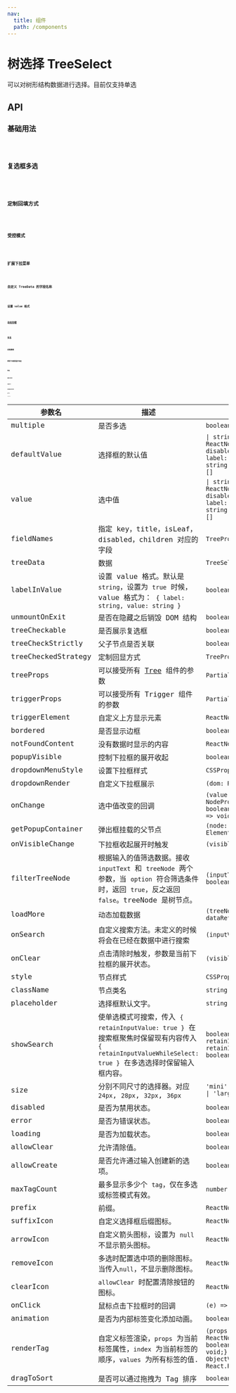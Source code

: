 ```yaml
---
nav:
  title: 组件
  path: /components
---
```

# 树选择 TreeSelect

可以对树形结构数据进行选择。目前仅支持单选

## API

### 基础用法

<code src="./__demo__/basic.demo.tsx" />

### 复选框多选

<code src="./__demo__/checkable.demo.tsx" />

### 定制回填方式

<code src="./__demo__/checked-strategy.demo.tsx" />

### 受控模式

<code src="./__demo__/controled.demo.tsx" />

### 扩展下拉菜单

<code src="./__demo__/dropdown-render.demo.tsx" />

### 自定义 TreeData 的字段名称

<code src="./__demo__/fieldnames.demo.tsx" />

### 设置 value 格式

<code src="./__demo__/label-invalue.demo.tsx" />

### 动态加载

<code src="./__demo__/loadmore.demo.tsx" />

### 多选

<code src="./__demo__/multiple.demo.tsx" />

### 远程搜索

<code src="./__demo__/on-search.demo.tsx" />

### 控制下拉框的展开收起

<code src="./__demo__/popup-visible.demo.tsx" />

### 搜索

<code src="./__demo__/search.demo.tsx" />

### 自定义显示

<code src="./__demo__/self-input.demo.tsx" />

### 不同尺寸

<code src="./__demo__/size.demo.tsx" />

### 通过数据生成树结构

<code src="./__demo__/tree-data.demo.tsx" />

### 虚拟列表

<code src="./__demo__/virtual.demo.tsx" />

### TreeSelect

|参数名|描述|类型|默认值|版本|
|---|---|---|---|---|
|multiple|是否多选|`boolean`|`-`|-|
|defaultValue|选择框的默认值|`\| string\| string[]\| { label: ReactNode; value: string; disabled?: boolean }\| { label: ReactNode; value: string; disabled?: boolean }[]`|`-`|-|
|value|选中值|`\| string\| string[]\| { label: ReactNode; value: string; disabled?: boolean }\| { label: ReactNode; value: string; disabled?: boolean }[]`|`-`|-|
|fieldNames|指定 key，title，isLeaf，disabled，children 对应的字段|`TreeProps['fieldNames']`|`DefaultFieldNames`|2.11.0|
|treeData|数据|`TreeSelectDataType[]`|`-`|-|
|labelInValue|设置 value 格式。默认是 `string`，设置为 `true` 时候，value 格式为： `{ label: string, value: string }`|`boolean`|`-`|-|
|unmountOnExit|是否在隐藏之后销毁 DOM 结构|`boolean`|`-`|-|
|treeCheckable|是否展示复选框|`boolean`|`-`|-|
|treeCheckStrictly|父子节点是否关联|`boolean`|`-`|-|
|treeCheckedStrategy|定制回显方式|`TreeProps['checkedStrategy']`|`all`|-|
|treeProps|可以接受所有 [Tree](/react/components/tree) 组件的参数|`Partial<TreeProps>`|`-`|-|
|triggerProps|可以接受所有 Trigger 组件的参数|`Partial<TriggerProps>`|`-`|-|
|triggerElement|自定义上方显示元素|`ReactNode`|`-`|-|
|bordered|是否显示边框|`boolean`|`true`|-|
|notFoundContent|没有数据时显示的内容|`ReactNode`|`-`|-|
|popupVisible|控制下拉框的展开收起|`boolean`|`-`|-|
|dropdownMenuStyle|设置下拉框样式|`CSSProperties`|`-`|2.3.0|
|dropdownRender|自定义下拉框展示|`(dom: ReactNode) => ReactNode`|`-`|2.3.0|
|onChange|选中值改变的回调|`(value: any,extra: {trigger?: NodeProps;checked?: boolean;selected?: boolean;}) => void`|`-`|`extra` in `2.29.0`|
|getPopupContainer|弹出框挂载的父节点|`(node: HTMLElement) => Element`|`-`|-|
|onVisibleChange|下拉框收起展开时触发|`(visible: boolean) => void`|`-`|-|
|filterTreeNode|根据输入的值筛选数据。接收 `inputText` 和 `treeNode` 两个参数，当 `option` 符合筛选条件时，返回 `true`，反之返回 `false`。treeNode 是树节点。|`(inputText, treeNode: any) => boolean \| void`|`-`|-|
|loadMore|动态加载数据|`(treeNode: NodeProps, dataRef) => void`|`-`|-|
|onSearch|自定义搜索方法。未定义的时候将会在已经在数据中进行搜索|`(inputValue: string) => void`|`-`|-|
|onClear|点击清除时触发，参数是当前下拉框的展开状态。|`(visible: boolean) => void`|`-`|-|
|style|节点样式|`CSSProperties`|`-`|-|
|className|节点类名|`string \| string[]`|`-`|-|
|placeholder|选择框默认文字。|`string`|`-`|-|
|showSearch|使单选模式可搜索，传入 `{ retainInputValue: true }` 在搜索框聚焦时保留现有内容传入 `{ retainInputValueWhileSelect: true }` 在多选选择时保留输入框内容。|`boolean \| { retainInputValue?: boolean; retainInputValueWhileSelect?: boolean }`|`-`|-|
|size|分别不同尺寸的选择器。对应 `24px`, `28px`, `32px`, `36px`|`'mini' \| 'small' \| 'default' \| 'large'`|`-`|-|
|disabled|是否为禁用状态。|`boolean`|`-`|-|
|error|是否为错误状态。|`boolean`|`-`|-|
|loading|是否为加载状态。|`boolean`|`-`|-|
|allowClear|允许清除值。|`boolean`|`-`|-|
|allowCreate|是否允许通过输入创建新的选项。|`boolean`|`-`|2.13.0|
|maxTagCount|最多显示多少个 `tag`，仅在多选或标签模式有效。|`number`|`-`|-|
|prefix|前缀。|`ReactNode`|`-`|2.11.0|
|suffixIcon|自定义选择框后缀图标。|`ReactNode`|`-`|-|
|arrowIcon|自定义箭头图标，设置为 `null` 不显示箭头图标。|`ReactNode \| null`|`-`|-|
|removeIcon|多选时配置选中项的删除图标。当传入`null`，不显示删除图标。|`ReactNode \| null`|`-`|-|
|clearIcon|`allowClear` 时配置清除按钮的图标。|`ReactNode`|`-`|2.26.0|
|onClick|鼠标点击下拉框时的回调|`(e) => void`|`-`|-|
|animation|是否为内部标签变化添加动画。|`boolean`|`true`|2.15.0|
|renderTag|自定义标签渲染，`props` 为当前标签属性，`index` 为当前标签的顺序，`values` 为所有标签的值.|`(props: {value: any;label: ReactNode;closable: boolean;onClose: (event) => void;},index: number,values: ObjectValueType[]) => React.ReactNode`|`-`|index、values added in 2.15.0|
|dragToSort|是否可以通过拖拽为 Tag 排序|`boolean`|`-`|2.27.0|
